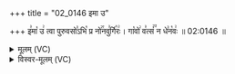 +++
title = "02_0146 इमा उ"

+++
इ꣣मा꣡ उ꣢ त्वा पुरुवसो꣣ऽभि꣡ प्र नो꣢꣯नवु꣣र्गि꣡रः꣢। गा꣡वो꣢ व꣣त्सं꣢꣫ न धे꣣न꣡वः꣢ ॥ 02:0146 ॥

<details><summary>मूलम् (VC)</summary>

इ꣣मा꣡ उ꣢ त्वा पुरूवसो꣣ऽभि꣡ प्र नो꣢꣯नुवु꣣र्गि꣡रः꣢ । गा꣡वो꣢ व꣣त्सं꣢꣫ न धे꣣न꣡वः꣢ ॥१४६॥
</details>

<details><summary>विस्वर-मूलम् (VC)</summary>

इमा उ त्वा पुरूवसोऽभि प्र नोनुवुर्गिरः । गावो वत्सं न धेनवः ॥१४६॥
</details>